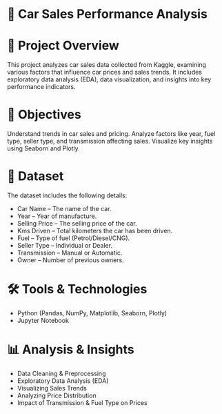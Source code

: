 # 🚗 Car Sales Performance Analysis

# 📌 Project Overview
This project analyzes car sales data collected from Kaggle, examining various factors that influence car prices and sales trends. It includes exploratory data analysis (EDA), data visualization, and insights into key performance indicators.

# 🎯 Objectives
Understand trends in car sales and pricing.
Analyze factors like year, fuel type, seller type, and transmission affecting sales.
Visualize key insights using Seaborn and Plotly.

# 📂 Dataset
The dataset includes the following details:

* Car Name – The name of the car.
* Year – Year of manufacture.
* Selling Price – The selling price of the car.
* Kms Driven – Total kilometers the car has been driven.
* Fuel – Type of fuel (Petrol/Diesel/CNG).
* Seller Type – Individual or Dealer.
* Transmission – Manual or Automatic.
* Owner – Number of previous owners.

# 🛠️ Tools & Technologies
* Python (Pandas, NumPy, Matplotlib, Seaborn, Plotly)
* Jupyter Notebook

# 📊 Analysis & Insights
* Data Cleaning & Preprocessing
* Exploratory Data Analysis (EDA)
* Visualizing Sales Trends
* Analyzing Price Distribution
* Impact of Transmission & Fuel Type on Prices
